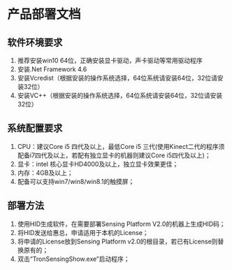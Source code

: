 # 产品部署文档

## 软件环境要求

1. 推荐安装win10 64位，正确安装显卡驱动，声卡驱动等常用驱动程序
2. 安装.Net Framework 4.6
3. 安装Vcredist（根据安装的操作系统选择，64位系统请安装64位，32位请安装32位）
4. 安装VC++（根据安装的操作系统选择，64位系统请安装64位，32位请安装32位）


## 系统配置要求

1. CPU：建议Core i5 四代及以上，最低Core i5 三代(使用Kinect二代的程序须配备i7四代及以上，若配有独立显卡的机器则建议Core i5四代及以上)；
2. 显卡：intel 核心显卡HD4000及以上，独立显卡效果更佳；
3. 内存：4GB及以上；
4. 配备可以支持win7/win8/win8.1的触摸屏；

## 部署方法

1. 使用HID生成软件，在需要部署Sensing Platform V2.0的机器上生成HID码；
2. 将HID发送给惠总，申请适用于本机的License；
3. 将申请的License放到Sensing Platform v2.0的根目录，若已有License则替换原有的；
4. 双击“TronSensingShow.exe”启动程序；
